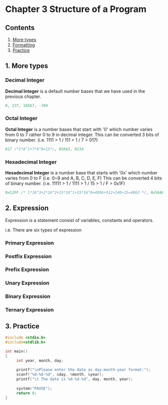 # Chapter 3 Structure of a Program

## Contents
1. [More types](#1-more-types)
2. [Formatting](#2-formatting)
3. [Practice](#3-practice)

## 1. More types
### Decimal Integer
**Decimal Integer** is a default number bases that we have used in the previous chapter.

```c
0, 237, 18567, -789
```

### Octal Integer
**Octal Integer** is a number bases that start with '0' which number varies from 0 to 7 rather 0 to 9 in decimal integer.
This can be converted 3 bits of binary number. (i.e. 1111 > 1 / 111 > 1 / 7 > 017)

```c
017 /*1*8^1+7*8^0=15*/, 05643, 0234
```

### Hexadecimal Integer
**Hexadecimal Integer** is a number base that starts with '0x' which number varies from 0 to F (i.e. 0~9 and A, B, C, D, E, F)
This can be converted 4 bits of binary number. (i.e. 11111 > 1 / 1111 > 1 / 15 > 1 / F > 0x1F)

```c
0x12FF /* 1*16^3+2*16^2+15*16^1+15*16^0=4096+512+240+15=4863 */, 0x56ABC, 0x89A345
```

## 2. Expression

Expression is a statement consist of variables, constants and operators.

i.e. There are six types of expression

### Primary Expression

### Postfix Expression

### Prefix Expression

### Unary Expression

### Binary Expression

### Ternary Expression


## 3. Practice
```c
#include <stdio.h>
#include<stdlib.h>

int main()
{
     int year, month, day;
     
     printf("\nPlease enter the date as day-month-year format:");
     scanf("%d-%d-%d", &day, %month, &year);
     printf("\t The date is %d-%d-%d", day, month, year);
     
     system("PAUSE");
     return 0;  
}
```
